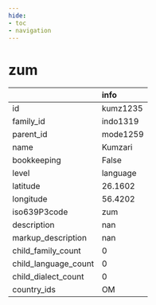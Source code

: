 ```yaml
---
hide:
- toc
- navigation
---
```

# zum
|                      | info     |
|:---------------------|:---------|
| id                   | kumz1235 |
| family_id            | indo1319 |
| parent_id            | mode1259 |
| name                 | Kumzari  |
| bookkeeping          | False    |
| level                | language |
| latitude             | 26.1602  |
| longitude            | 56.4202  |
| iso639P3code         | zum      |
| description          | nan      |
| markup_description   | nan      |
| child_family_count   | 0        |
| child_language_count | 0        |
| child_dialect_count  | 0        |
| country_ids          | OM       |